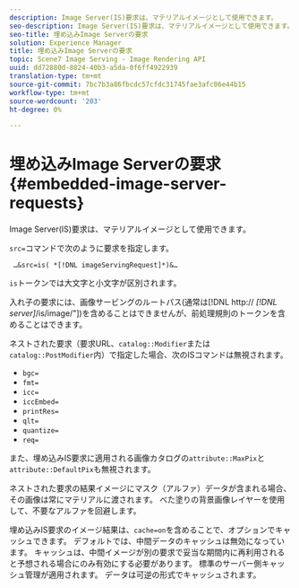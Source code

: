 ```yaml
---
description: Image Server(IS)要求は、マテリアルイメージとして使用できます。
seo-description: Image Server(IS)要求は、マテリアルイメージとして使用できます。
seo-title: 埋め込みImage Serverの要求
solution: Experience Manager
title: 埋め込みImage Serverの要求
topic: Scene7 Image Serving - Image Rendering API
uuid: dd72880d-8824-40b3-a5da-0f6ff4922939
translation-type: tm+mt
source-git-commit: 7bc7b3a86fbcdc57cfdc31745fae3afc06e44b15
workflow-type: tm+mt
source-wordcount: '203'
ht-degree: 0%

---
```



# 埋め込みImage Serverの要求{#embedded-image-server-requests}

Image Server(IS)要求は、マテリアルイメージとして使用できます。

`src=`コマンドで次のように要求を指定します。

` …&src=is( *[!DNL imageServingRequest]*)&…`

`is`トークンでは大文字と小文字が区別されます。

入れ子の要求には、画像サービングのルートパス(通常は[!DNL http:// *[!DNL server]*/is/image/&quot;])を含めることはできませんが、前処理規則のトークンを含めることはできます。

ネストされた要求（要求URL、`catalog::Modifier`または`catalog::PostModifier`内）で指定した場合、次のISコマンドは無視されます。

* `bgc=`
* `fmt=`
* `icc=`
* `iccEmbed=`
* `printRes=`
* `qlt=`
* `quantize=`
* `req=`

また、埋め込みIS要求に適用される画像カタログの`attribute::MaxPix`と`attribute::DefaultPix`も無視されます。

ネストされた要求の結果イメージにマスク（アルファ）データが含まれる場合、その画像は常にマテリアルに渡されます。 べた塗りの背景画像レイヤーを使用して、不要なアルファを回避します。

埋め込みIS要求のイメージ結果は、`cache=on`を含めることで、オプションでキャッシュできます。 デフォルトでは、中間データのキャッシュは無効になっています。 キャッシュは、中間イメージが別の要求で妥当な期間内に再利用されると予想される場合にのみ有効にする必要があります。 標準のサーバー側キャッシュ管理が適用されます。 データは可逆の形式でキャッシュされます。
